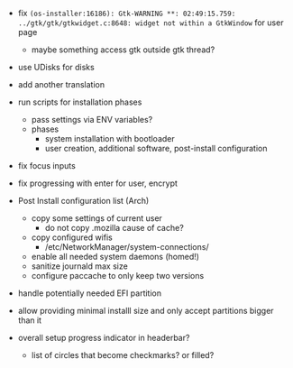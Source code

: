 * fix `(os-installer:16186): Gtk-WARNING **: 02:49:15.759: ../gtk/gtk/gtkwidget.c:8648: widget not within a GtkWindow` for user page
    * maybe something access gtk outside gtk thread?

* use UDisks for disks

* add another translation

* run scripts for installation phases
    * pass settings via ENV variables?
    * phases
        * system installation with bootloader
        * user creation, additional software, post-install configuration

* fix focus inputs

* fix progressing with enter for user, encrypt

* Post Install configuration list (Arch)
    * copy some settings of current user
        * do not copy .mozilla cause of cache?
    * copy configured wifis
        * /etc/NetworkManager/system-connections/
    * enable all needed system daemons (homed!)
    * sanitize journald max size
    * configure paccache to only keep two versions

* handle potentially needed EFI partition

* allow providing minimal installl size and only accept partitions bigger than it

* overall setup progress indicator in headerbar?
    * list of circles that become checkmarks? or filled?
